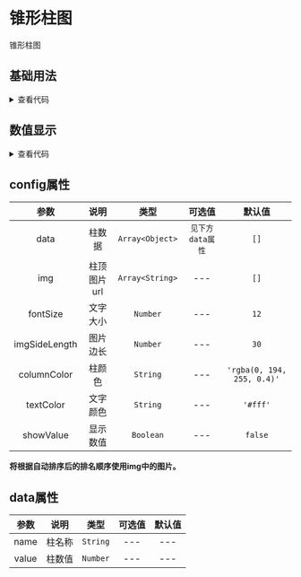 <!-- 加载 demo 组件 start -->
<script setup>
import demo1 from './demo1.vue'
import demo2 from './demo2.vue'
</script>
<!-- 加载 demo 组件 end -->

<!-- 正文开始 -->

# 锥形柱图

锥形柱图

## 基础用法
<demo1 />
<details>
<summary>查看代码</summary>

<<< @/Other/ConicalColumnChart/demo1.vue

</details>

## 数值显示
<demo2 />
<details>
<summary>查看代码</summary>

<<< @/Other/ConicalColumnChart/demo2.vue

</details>

## config属性
参数 | 说明 | 类型 | 可选值 | 默认值
:-: | :-: | :-: | :-: | :-:
data |	柱数据 |	`Array<Object>` |	`见下方data属性` |	`[]`
img |	柱顶图片url |	`Array<String>` |	--- |	`[]`
fontSize |	文字大小 |	`Number` |	--- |	`12`
imgSideLength |	图片边长 |	`Number` |	--- |	`30`
columnColor |	柱颜色 |	`String` |	--- |	`'rgba(0, 194, 255, 0.4)'`
textColor |	文字颜色 |	`String` |	--- |	`'#fff'`
showValue |	显示数值 |	`Boolean` |	--- |	`false`

**将根据自动排序后的排名顺序使用img中的图片。**

## data属性
参数 | 说明 | 类型 | 可选值 | 默认值
:-: | :-: | :-: | :-: | :-:
name |	柱名称 |	`String` |	--- |	---
value |	柱数值 |	`Number` |	---	| ---

